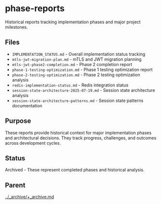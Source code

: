 # phase-reports

Historical reports tracking implementation phases and major project milestones.

## Files

- `IMPLEMENTATION_STATUS.md` - Overall implementation status tracking
- `mtls-jwt-migration-plan.md` - mTLS and JWT migration planning
- `mtls-jwt-phase2-completion.md` - Phase 2 completion report
- `phase-1-testing-optimization.md` - Phase 1 testing optimization report
- `phase-2-testing-optimization.md` - Phase 2 testing optimization analysis
- `redis-implementation-status.md` - Redis integration status
- `session-state-architecture-2025-07-19.md` - Session state architecture analysis
- `session-state-architecture-patterns.md` - Session state patterns documentation

## Purpose

These reports provide historical context for major implementation phases and architectural decisions. They track progress, challenges, and outcomes across development cycles.

## Status

Archived - These represent completed phases and historical analysis.

## Parent

[../_archive/+_archive.md](../+_archive.md)